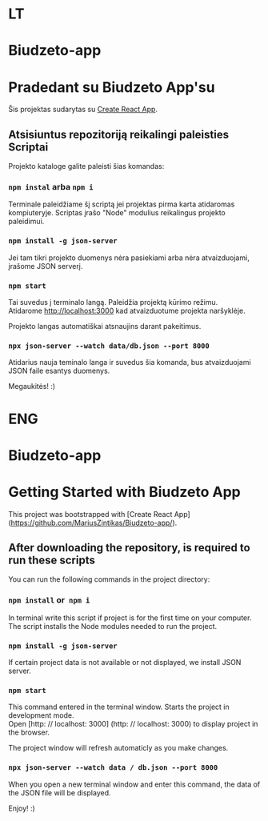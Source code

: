 # LT
# Biudzeto-app
# Pradedant su Biudzeto App'su

Šis projektas sudarytas su [Create React App](https://github.com/MariusZintikas/Biudzeto-app/).

## Atsisiuntus repozitoriją reikalingi paleisties Scriptai

Projekto kataloge galite paleisti šias komandas:

### `npm instal` arba `npm i` 

Terminale paleidžiame šį scriptą jei projektas pirma karta atidaromas kompiuteryje.
Scriptas įrašo "Node" modulius reikalingus projekto paleidimui.

### `npm install -g json-server`

Jei tam tikri projekto duomenys nėra pasiekiami arba nėra atvaizduojami, įrašome JSON serverį.

### `npm start`

Tai suvedus į terminalo langą. Paleidžia projektą kūrimo režimu.\
Atidarome [http://localhost:3000](http://localhost:3000) kad atvaizduotume projekta naršyklėje.

Projekto langas automatiškai atsnaujins darant pakeitimus.

### `npx json-server --watch data/db.json --port 8000`

Atidarius nauja teminalo langa ir suvedus šia komanda, bus atvaizduojami JSON faile esantys duomenys. 


Megaukitės! :)

# ENG
# Biudzeto-app
# Getting Started with Biudzeto App

This project was bootstrapped with [Create React App] (https://github.com/MariusZintikas/Biudzeto-app/).

## After downloading the repository, is required to run these scripts

You can run the following commands in the project directory:

### `npm install` or` npm i`

In terminal write this script if project is for the first time on your computer.\
The script installs the Node modules needed to run the project.

### `npm install -g json-server`

If certain project data is not available or not displayed, we install JSON server.

### `npm start`

This command entered in the terminal window. Starts the project in development mode. \
Open [http: // localhost: 3000] (http: // localhost: 3000) to display project in the browser.

The project window will refresh automaticly as you make changes.

### `npx json-server --watch data / db.json --port 8000`

When you open a new terminal window and enter this command, the data of the JSON file will be displayed.


Enjoy! :)

